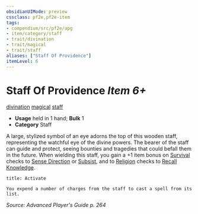 ```yaml
---
obsidianUIMode: preview
cssclass: pf2e,pf2e-item
tags:
- compendium/src/pf2e/apg
- item/category/staff
- trait/divination
- trait/magical
- trait/staff
aliases: ["Staff Of Providence"]
itemLevel: 6
---
```

# Staff Of Providence *Item 6+*  
[divination](../../../rules/traits/divination.md)  [magical](../../../rules/traits/magical.md)  [staff](../../../rules/traits/staff.md)  

- **Usage** held in 1 hand; **Bulk** 1
- **Category** Staff

A large, stylized symbol of an eye adorns the top of this wooden staff, representing the watchful eye of the divine powers. The bearer of the staff can guide and protect, seeing bounties and tragedies that could befall them in the future. When wielding this staff, you gain a +1 item bonus on [Survival](../../skills.md#Survival) checks to [Sense Direction](../../../rules/actions/sense-direction.md) or [Subsist](../../../rules/actions/subsist.md), and to [Religion](../../skills.md#Religion) checks to [Recall Knowledge](../../../rules/actions/recall-knowledge.md).

```ad-embed-ability
title: Activate

You expend a number of charges from the staff to cast a spell from its list.
```

*Source: Advanced Player's Guide p. 264*